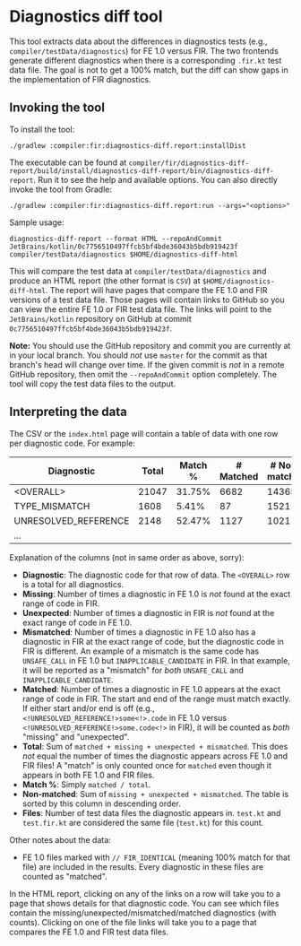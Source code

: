 # Diagnostics diff tool

This tool extracts data about the differences in diagnostics tests (e.g., `compiler/testData/diagnostics`) for FE 1.0 versus FIR. The two
frontends generate different diagnostics when there is a corresponding `.fir.kt` test data file. The goal is not to get a 100% match, but
the diff can show gaps in the implementation of FIR diagnostics.

## Invoking the tool

To install the tool:
```shell script
./gradlew :compiler:fir:diagnostics-diff.report:installDist
```

The executable can be found at `compiler/fir/diagnostics-diff-report/build/install/diagnostics-diff-report/bin/diagnostics-diff-report`. Run
it to see the help and available options. You can also directly invoke the tool from Gradle:
```shell script
./gradlew :compiler:fir:diagnostics-diff.report:run --args="<options>"
```

Sample usage:
```shell script
diagnostics-diff-report --format HTML --repoAndCommit JetBrains/kotlin/0c7756510497ffcb5bf4bde36043b5bdb919423f compiler/testData/diagnostics $HOME/diagnostics-diff-html
```

This will compare the test data at `compiler/testData/diagnostics` and produce an HTML report (the other format is `CSV`) at
`$HOME/diagnostics-diff-html`. The report will have pages that compare the FE 1.0 and FIR versions of a test data file. Those pages will
contain links to GitHub so you can view the entire FE 1.0 or FIR test data file. The links will point to the `JetBrains/kotlin` repository
on GitHub at commit `0c7756510497ffcb5bf4bde36043b5bdb919423f`.

**Note:** You should use the GitHub repository and commit you are currently at in your local branch. You should _not_ use `master` for the
commit as that branch's head will change over time. If the given commit is _not_ in a remote GitHub repository, then omit the
`--repoAndCommit` option completely. The tool will copy the test data files to the output.

## Interpreting the data

The CSV or the `index.html` page will contain a table of data with one row per diagnostic code. For example:

|Diagnostic|Total|Match %|# Matched|# Non-matched|# Missing|# Unexpected|# Mismatched|# of Files
|---|---|---|---|---|---|---|---|---
|\<OVERALL>|21047|31.75%|6682|14365|10626|2047|1692|5803
|TYPE_MISMATCH|1608|5.41%|87|1521|845|0|676|470
|UNRESOLVED_REFERENCE|2148|52.47%|1127|1021|391|615|15|661
|...

Explanation of the columns (not in same order as above, sorry):
- **Diagnostic**: The diagnostic code for that row of data. The `<OVERALL>` row is a total for all diagnostics.
- **Missing**: Number of times a diagnostic in FE 1.0 is _not_ found at the exact range of code in FIR.
- **Unexpected**: Number of times a diagnostic in FIR is _not_ found at the exact range of code in FE 1.0.
- **Mismatched**: Number of times a diagnostic in FE 1.0 also has a diagnostic in FIR at the exact range of code, but the diagnostic
code in FIR is different. An example of a mismatch is the same code has `UNSAFE_CALL` in FE 1.0 but `INAPPLICABLE_CANDIDATE` in FIR. In that
example, it will be reported as a "mismatch" for _both_ `UNSAFE_CALL` and `INAPPLICABLE_CANDIDATE`.
- **Matched**: Number of times a diagnostic in FE 1.0 appears at the exact range of code in FIR. The start and end of the range must match
exactly. If either start and/or end is off (e.g., `<!UNRESOLVED_REFERENCE!>some<!>.code` in FE 1.0 versus
`<!UNRESOLVED_REFERENCE!>some.code<!>` in FIR), it will be counted as _both_ "missing" and "unexpected".
- **Total**: Sum of `matched + missing + unexpected + mismatched`. This does _not_ equal the number of times the diagnostic appears across
FE 1.0 and FIR files! A "match" is only counted once for `matched` even though it appears in both FE 1.0 and FIR files.
- **Match %**: Simply `matched / total`.
- **Non-matched**: Sum of `missing + unexpected + mismatched`. The table is sorted by this column in descending order.
- **Files**: Number of test data files the diagnostic appears in. `test.kt` and `test.fir.kt` are considered the same file (`test.kt`) for
this count.

Other notes about the data:
- FE 1.0 files marked with `// FIR_IDENTICAL` (meaning 100% match for that file) are included in the results. Every diagnostic in these
files are counted as "matched".

In the HTML report, clicking on any of the links on a row will take you to a page that shows details for that diagnostic code. You can see
which files contain the missing/unexpected/mismatched/matched diagnostics (with counts). Clicking on one of the file links will take you to
a page that compares the FE 1.0 and FIR test data files.